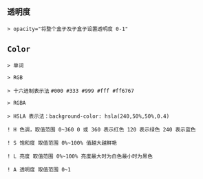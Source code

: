 `透明度`
--

`> opacity="将整个盒子及子盒子设置透明度 0-1"`

`Color`
--

`> 单词`

`> RGB`

`> 十六进制表示法` `#000 #333 #999 #fff #ff6767`

`> RGBA`

`> HSLA 表示法：background-color: hsla(240,50%,50%,0.4)`

`! H 色调，取值范围 0~360 0 或 360 表示红色 120 表示绿色 240 表示蓝色`

`! S 饱和度 取值范围 0%~100% 值越大越鲜艳`

`! L 亮度 取值范围 0%~100% 亮度最大时为白色最小时为黑色`

`! A 透明度 取值范围 0~1`
